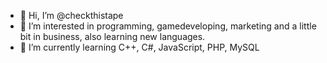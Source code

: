- 👋 Hi, I’m @checkthistape
- 👀 I’m interested in programming, gamedeveloping, marketing and a little bit in business, also learning new languages.
- 🌱 I’m currently learning C++, C#, JavaScript, PHP, MySQL

<!---
checkthistape/checkthistape is a ✨ special ✨ repository because its `README.md` (this file) appears on your GitHub profile.
You can click the Preview link to take a look at your changes.
--->
